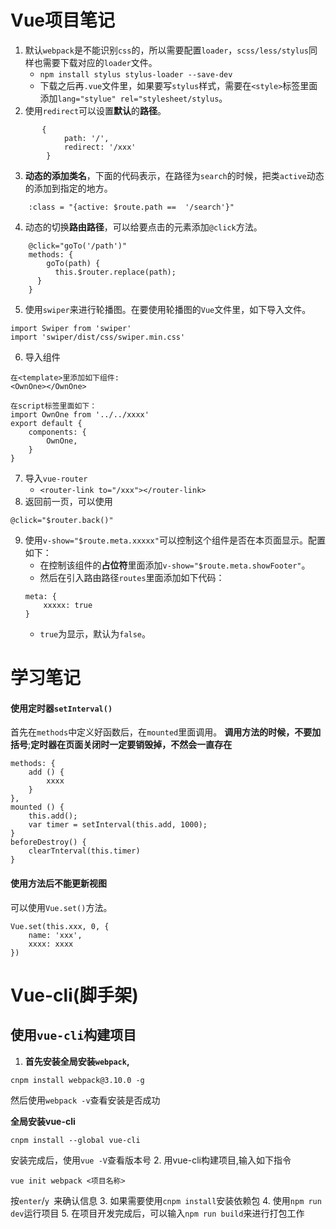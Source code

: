 # Vue项目笔记
1. 默认`webpack`是不能识别`css`的，所以需要配置`loader`，`scss/less/stylus`同样也需要下载对应的`loader`文件。
    * `npm install stylus stylus-loader --save-dev`
    * 下载之后再`.vue`文件里，如果要写`stylus`样式，需要在`<style>`标签里面添加`lang="stylue" rel="stylesheet/stylus`。
2. 使用`redirect`可以设置**默认**的**路径**。
```
       {
            path: '/',
            redirect: '/xxx'
        }
```
3. **动态的添加类名**，下面的代码表示，在路径为`search`的时候，把类`active`动态的添加到指定的地方。
```
    :class = "{active: $route.path ==  '/search'}"
```
4. 动态的切换**路由路径**，可以给要点击的元素添加`@click`方法。
```
    @click="goTo('/path')"
    methods: {
        goTo(path) {
          this.$router.replace(path);
      }
    }
```
5. 使用`swiper`来进行轮播图。在要使用轮播图的`Vue`文件里，如下导入文件。
```
import Swiper from 'swiper'
import 'swiper/dist/css/swiper.min.css'
```
6. 导入组件
```
在<template>里添加如下组件:
<OwnOne></OwnOne>

在script标签里面如下：
import OwnOne from '../../xxxx'
export default {
    components: {
        OwnOne,
    }
}
```
7. 导入`vue-router`
    * `<router-link to="/xxx"></router-link>`
8. 返回前一页，可以使用
```
@click="$router.back()"
```
9. 使用`v-show="$route.meta.xxxxx"`可以控制这个组件是否在本页面显示。配置如下：
    * 在控制该组件的**占位符**里面添加`v-show="$route.meta.showFooter"`。
    * 然后在引入路由路径`routes`里面添加如下代码：
    ```
    meta: {
        xxxxx: true
    }
    ```
    * `true`为显示，默认为`false`。

# 学习笔记
#### 使用定时器`setInterval()`
首先在`methods`中定义好函数后，在`mounted`里面调用。
**调用方法的时候，不要加括号**;**定时器在页面关闭时一定要销毁掉，不然会一直存在**
```
methods: {
    add () {
        xxxx
    }
},
mounted () {
    this.add();
    var timer = setInterval(this.add, 1000);
}
beforeDestroy() {
    clearTnterval(this.timer)
}
```

#### 使用方法后不能更新视图
可以使用`Vue.set()`方法。
```
Vue.set(this.xxx, 0, {
    name: 'xxx',
    xxxx: xxxx
})
```





# Vue-cli(脚手架)
## 使用`vue-cli`构建项目
1. **首先安装全局安装`webpack`,**
```
cnpm install webpack@3.10.0 -g
```
然后使用`webpack -v`查看安装是否成功

**全局安装vue-cli**
```
cnpm install --global vue-cli
```
安装完成后，使用`vue -V`查看版本号
2. 用vue-cli构建项目,输入如下指令
```
vue init webpack <项目名称>
```
按`enter`/`y `来确认信息
3. 如果需要使用`cnpm install`安装依赖包
4. 使用`npm run dev`运行项目
5. 在项目开发完成后，可以输入`npm run build`来进行打包工作


